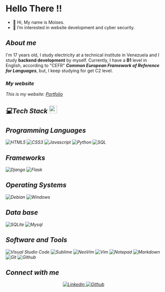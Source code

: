<!-- Presentation-->
<h1>Hello There !!</h1>

- 👋 Hi, My name is Moises.
- 👀 I’m interested in website development and cyber security.


<!-- About me-->
<h2><i>About me</i></h2>
I'm 17 years old, I study electricity at a technical institute in Venezuela and I study <b>backend development</b> by myself.
Currently, I have a <b>B1</b> level in English, according to "CEFR" <i><b>Common European Framework of Reference for Languages</b></i>, but, I keep studying for get C2 level.

### <i>My website<i>
This is my website: <a href="https://moisesprojectstudent.pythonanywhere.com" target="__black" title="Portfolio">Portfolio</a>

<!-- Tech Section ( Programming Languages ) -->
<h2>💻Tech Stack <img src = "https://media2.giphy.com/media/QssGEmpkyEOhBCb7e1/giphy.gif?cid=ecf05e47a0n3gi1bfqntqmob8g9aid1oyj2wr3ds3mg700bl&rid=giphy.gif" width = 25px></h2>

<!-- Basic Technologies -->
## Programming Languages
<a><img title="HTML5" src="https://img.shields.io/badge/-HTML-05122A?style=flat&logo=HTML5"/></a>
<a><img title="CSS3" src="https://img.shields.io/badge/-CSS-05122A?style=flat&logo=CSS3"/></a>
<a><img title="Javascript" src="https://img.shields.io/badge/-JavaScript-05122A?style=flat&logo=javascript"/></a>
<a><img title="Python" src="https://img.shields.io/badge/-Python-05122A?style=flat&logo=python"/></a>
<a><img title="SQL" alt="SQL" src="https://custom-icon-badges.demolab.com/badge/SQL-025E8C.svg?logo=database&logoColor=White"></a>

<!-- Python Frameworks -->
 ## Frameworks
 <a><img title="Django"  src="https://img.shields.io/badge/-Django-05122A?style=flat&logo=django"/></a>
 <a><img title="Flask"  src="https://img.shields.io/badge/-Flask-05122A?style=flat&logo=flask"/></a>
 
<!-- Operating Systems -->
## Operating Systems
<a><img title="Debian" alt="Debian" src="https://img.shields.io/badge/Debian-A81D33?logo=debian&logoColor=fff&style=flat"></a>
<a><img title="Windows" alt="Windows" src="https://img.shields.io/badge/Windows-0078D6?logo=windows&logoColor=white"></a>

<!-- 
<img alt="Kali" src="https://img.shields.io/badge/Kali_Linux-557C94?logo=kali-linux&logoColor=white">
-->

<!-- Data base -->
## Data base
<a><img title="SQLite"  src="https://img.shields.io/badge/-SQLite-05122A?style=flat&logo=sqlite"/></a>
<a><img title="Mysql"  src="https://img.shields.io/badge/-MySql-05122A?style=flat&logo=mysql"/></a>

<!-- Software and Tools -->
## Software and Tools
<a><img title="Visual studio code" alt="Visual Studio Code" src="https://img.shields.io/badge/Visual%20Studio%20Code-0078d7.svg?logo=visual-studio-code&logoColor=White"></a>
<a><img title="Sublime" alt="Sublime" src="https://img.shields.io/badge/sublime_text-%23575757.svg?logo=sublime-text&logoColor=important"></a>
<a><img title="neovim" alt="NeoVim" src="https://img.shields.io/badge/Neovim-57A143?logo=neovim&logoColor=fff&style=flat"></a>
<a><img title="vim" alt="Vim" src="https://img.shields.io/badge/VIM-%2311AB00.svg?logo=vim&logoColor=white"></a>
<a><img title="Notepad" alt="Notepad" src="https://img.shields.io/badge/Notepad++-90E59A.svg?logo=notepad%2B%2B&logoColor=black"></a>
<a><img title="Markdown" src="https://img.shields.io/badge/-Markdown-05122A?style=flat&logo=markdown"/></a>
<a><img title="Git" src="https://img.shields.io/badge/-Git-05122A?style=flat&logo=git"/></a>
<a><img title="Github" src="https://img.shields.io/badge/-Github-05122A?style=flat&logo=github"/></a>

<!--
<img alt="NGINX" src="https://img.shields.io/badge/NGINX-009639?logo=nginx&logoColor=fff&style=flat">
-->

<!-- Connect with me -->
## Connect with me
<p align="center">

<!-- My Linkdin -->
<a href="#">
<img alt="Linkedin" title="Moises Perez Dev" src="https://img.shields.io/badge/LinkedIn-0077B5?style=for-the-badge&logo=linkedin&logoColor=white">
</a>

<!-- My Github -->
<a href="#">
<img alt="Github" title="Moises Dev Github" src="https://img.shields.io/badge/GitHub-100000?style=for-the-badge&logo=github&logoColor=white">
</a>

<!-- Let code -->
</p>
